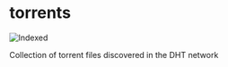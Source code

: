 torrents 
========
![Indexed](https://img.shields.io/badge/indexed-175788-blue)

Collection of torrent files discovered in the DHT network
